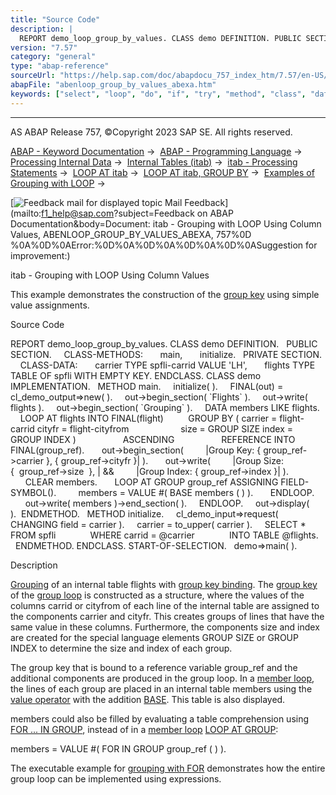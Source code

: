 ```yaml
---
title: "Source Code"
description: |
  REPORT demo_loop_group_by_values. CLASS demo DEFINITION. PUBLIC SECTION. CLASS-METHODS: main, initialize. PRIVATE SECTION. CLASS-DATA: carrier TYPE spfli-carrid VALUE 'LH', flights TYPE TABLE OF spfli WITH EMPTY KEY. ENDCLASS. CLASS demo IMPLEMENTATION. METHOD main. initialize( ). FINAL(out) = c
version: "7.57"
category: "general"
type: "abap-reference"
sourceUrl: "https://help.sap.com/doc/abapdocu_757_index_htm/7.57/en-US/abenloop_group_by_values_abexa.htm"
abapFile: "abenloop_group_by_values_abexa.htm"
keywords: ["select", "loop", "do", "if", "try", "method", "class", "data", "internal-table", "abenloop", "group", "values", "abexa"]
---
```


* * *

AS ABAP Release 757, ©Copyright 2023 SAP SE. All rights reserved.

[ABAP - Keyword Documentation](https://help.sap.com/doc/abapdocu_757_index_htm/7.57/en-US/abenabap.htm) →  [ABAP - Programming Language](https://help.sap.com/doc/abapdocu_757_index_htm/7.57/en-US/abenabap_reference.htm) →  [Processing Internal Data](https://help.sap.com/doc/abapdocu_757_index_htm/7.57/en-US/abenabap_data_working.htm) →  [Internal Tables (itab)](https://help.sap.com/doc/abapdocu_757_index_htm/7.57/en-US/abenitab.htm) →  [itab - Processing Statements](https://help.sap.com/doc/abapdocu_757_index_htm/7.57/en-US/abentable_processing_statements.htm) →  [LOOP AT itab](https://help.sap.com/doc/abapdocu_757_index_htm/7.57/en-US/abaploop_at_itab_variants.htm) →  [LOOP AT itab, GROUP BY](https://help.sap.com/doc/abapdocu_757_index_htm/7.57/en-US/abaploop_at_itab_group_by.htm) →  [Examples of Grouping with LOOP](https://help.sap.com/doc/abapdocu_757_index_htm/7.57/en-US/abenloop_group_by_abexas.htm) → 

 [![](Mail.gif?object=Mail.gif&sap-language=EN "Feedback mail for displayed topic") Mail Feedback](mailto:f1_help@sap.com?subject=Feedback on ABAP Documentation&body=Document: itab - Grouping with LOOP Using Column Values, ABENLOOP_GROUP_BY_VALUES_ABEXA, 757%0D
%0A%0D%0AError:%0D%0A%0D%0A%0D%0A%0D%0ASuggestion for improvement:)

itab - Grouping with LOOP Using Column Values

This example demonstrates the construction of the [group key](https://help.sap.com/doc/abapdocu_757_index_htm/7.57/en-US/abengroup_key_glosry.htm "Glossary Entry") using simple value assignments.

Source Code   

REPORT demo\_loop\_group\_by\_values.
CLASS demo DEFINITION.
  PUBLIC SECTION.
    CLASS-METHODS:
      main,
      initialize.
  PRIVATE SECTION.
    CLASS-DATA:
      carrier TYPE spfli-carrid VALUE 'LH',
      flights TYPE TABLE OF spfli WITH EMPTY KEY.
ENDCLASS.
CLASS demo IMPLEMENTATION.
  METHOD main.
    initialize( ).
    FINAL(out) = cl\_demo\_output=>new( ).
    out->begin\_section( \`Flights\` ).
    out->write( flights ).
    out->begin\_section( \`Grouping\` ).
    DATA members LIKE flights.
    LOOP AT flights INTO FINAL(flight)
         GROUP BY ( carrier = flight-carrid cityfr = flight-cityfrom
                    size = GROUP SIZE index = GROUP INDEX )
                  ASCENDING
                  REFERENCE INTO FINAL(group\_ref).
      out->begin\_section(
        |Group Key: { group\_ref->carrier }, { group\_ref->cityfr }| ).
      out->write(
        |Group Size: {  group\_ref->size  }, | &&
        |Group Index: { group\_ref->index }| ).
      CLEAR members.
      LOOP AT GROUP group\_ref ASSIGNING FIELD-SYMBOL(<flight>).
        members = VALUE #( BASE members ( <flight> ) ).
      ENDLOOP.
      out->write( members )->end\_section( ).
    ENDLOOP.
    out->display( ).  ENDMETHOD.
  METHOD initialize.
    cl\_demo\_input=>request( CHANGING field = carrier ).
    carrier = to\_upper( carrier ).
    SELECT \* FROM spfli
             WHERE carrid = @carrier
             INTO TABLE @flights.
  ENDMETHOD.
ENDCLASS.
START-OF-SELECTION.
  demo=>main( ).

Description   

[Grouping](https://help.sap.com/doc/abapdocu_757_index_htm/7.57/en-US/abaploop_at_itab_group_by.htm) of an internal table flights with [group key binding](https://help.sap.com/doc/abapdocu_757_index_htm/7.57/en-US/abaploop_at_itab_group_by_binding.htm). The [group key](https://help.sap.com/doc/abapdocu_757_index_htm/7.57/en-US/abaploop_at_itab_group_by_key.htm) of the [group loop](https://help.sap.com/doc/abapdocu_757_index_htm/7.57/en-US/abengroup_loop_glosry.htm "Glossary Entry") is constructed as a structure, where the values of the columns carrid or cityfrom of each line of the internal table are assigned to the components carrier and cityfr. This creates groups of lines that have the same value in these columns. Furthermore, the components size and index are created for the special language elements GROUP SIZE or GROUP INDEX to determine the size and index of each group.

The group key that is bound to a reference variable group\_ref and the additional components are produced in the group loop. In a [member loop](https://help.sap.com/doc/abapdocu_757_index_htm/7.57/en-US/abenmember_loop_glosry.htm "Glossary Entry"), the lines of each group are placed in an internal table members using the [value operator](https://help.sap.com/doc/abapdocu_757_index_htm/7.57/en-US/abenvalue_operator_glosry.htm "Glossary Entry") with the addition [BASE](https://help.sap.com/doc/abapdocu_757_index_htm/7.57/en-US/abenvalue_constructor_params_itab.htm). This table is also displayed.

members could also be filled by evaluating a table comprehension using [FOR ... IN GROUP](https://help.sap.com/doc/abapdocu_757_index_htm/7.57/en-US/abenfor_in_group.htm), instead of in a [member loop](https://help.sap.com/doc/abapdocu_757_index_htm/7.57/en-US/abenmember_loop_glosry.htm "Glossary Entry") [LOOP AT GROUP](https://help.sap.com/doc/abapdocu_757_index_htm/7.57/en-US/abaploop_at_group.htm):

members = VALUE #( FOR <flight> IN GROUP group\_ref ( <flight> ) ).

The executable example for [grouping with FOR](https://help.sap.com/doc/abapdocu_757_index_htm/7.57/en-US/abenfor_group_by_values_abexa.htm) demonstrates how the entire group loop can be implemented using expressions.